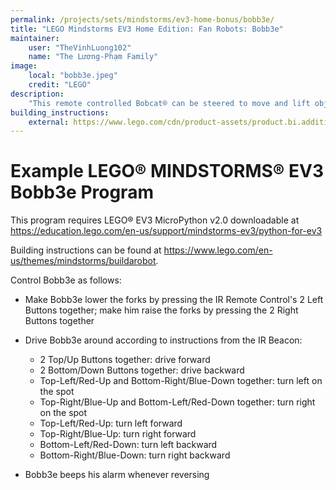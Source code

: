 ```yaml
---
permalink: /projects/sets/mindstorms/ev3-home-bonus/bobb3e/
title: "LEGO Mindstorms EV3 Home Edition: Fan Robots: Bobb3e"
maintainer:
    user: "TheVinhLuong102"
    name: "The Lương-Phạm Family"
image:
    local: "bobb3e.jpeg"
    credit: "LEGO"
description:
    "This remote controlled Bobcat® can be steered to move and lift objects with the control buttons on the IR Beacon."
building_instructions:
    external: https://www.lego.com/cdn/product-assets/product.bi.additional.extra.pdf/31313_X_BOBB3E.pdf
---
```



# Example LEGO® MINDSTORMS® EV3 Bobb3e Program

This program requires LEGO® EV3 MicroPython v2.0 downloadable at https://education.lego.com/en-us/support/mindstorms-ev3/python-for-ev3

Building instructions can be found at https://www.lego.com/en-us/themes/mindstorms/buildarobot.

Control Bobb3e as follows:

- Make Bobb3e lower the forks by pressing the IR Remote Control's 2 Left Buttons together; make him raise the forks by pressing the 2 Right Buttons together

- Drive Bobb3e around according to instructions from the IR Beacon:
    - 2 Top/Up Buttons together: drive forward
    - 2 Bottom/Down Buttons together: drive backward
    - Top-Left/Red-Up and Bottom-Right/Blue-Down together: turn left on the spot
    - Top-Right/Blue-Up and Bottom-Left/Red-Down together: turn right on the spot
    - Top-Left/Red-Up: turn left forward
    - Top-Right/Blue-Up: turn right forward
    - Bottom-Left/Red-Down: turn left backward
    - Bottom-Right/Blue-Down: turn right backward

- Bobb3e beeps his alarm whenever reversing
